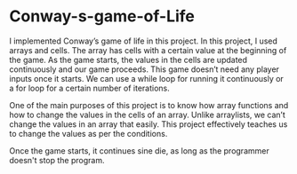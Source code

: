 # Conway-s-game-of-Life

I implemented Conway’s game of life in this project. In this project, I used arrays and
cells. The array has cells with a certain value at the beginning of the game. As the game
starts, the values in the cells are updated continuously and our game proceeds. This game
doesn’t need any player inputs once it starts. We can use a while loop for running it
continuously or a for loop for a certain number of iterations.

One of the main purposes of this project is to know how array functions and how to
change the values in the cells of an array. Unlike arraylists, we can’t change the values in
an array that easily. This project effectively teaches us to change the values as per the
conditions.

Once the game starts, it continues sine die, as long as the programmer doesn't stop the program.
